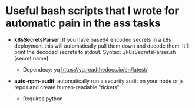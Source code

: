 Useful bash scripts that I wrote for automatic pain in the ass tasks
=====

* **k8sSecretsParser**: If you have base64 encoded secrets in a k8s deployment this will automatically pull them down and decode them. It'll print the decoded secrets to stdout. Syntax: ./k8sSecretsParser.sh [secret name]
   * Dependecy: yq
   https://yq.readthedocs.io/en/latest/

* **auto-npm-audit**: automatically run a security audit on your node or js repos and create human-readable "tickets" 
   * Requires python
